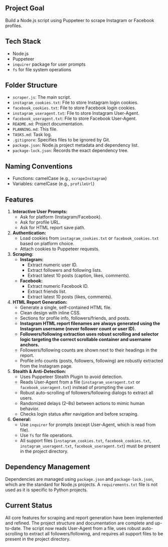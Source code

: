 ## Project Goal
Build a Node.js script using Puppeteer to scrape Instagram or Facebook profiles.

## Tech Stack
- Node.js
- Puppeteer
- `inquirer` package for user prompts
- `fs` for file system operations

## Folder Structure
- `scraper.js`: The main script.
- `instagram_cookies.txt`: File to store Instagram login cookies.
- `facebook_cookies.txt`: File to store Facebook login cookies.
- `instagram_useragent.txt`: File to store Instagram User-Agent.
- `facebook_useragent.txt`: File to store Facebook User-Agent.
- `README.md`: Project documentation.
- `PLANNING.md`: This file.
- `TASKS.md`: Task log.
- `.gitignore`: Specifies files to be ignored by Git.
- `package.json`: Node.js project metadata and dependency list.
- `package-lock.json`: Records the exact dependency tree.

## Naming Conventions
- Functions: camelCase (e.g., `scrapeInstagram`)
- Variables: camelCase (e.g., `profileUrl`)

## Features
1.  **Interactive User Prompts:**
    - Ask for platform (Instagram/Facebook).
    - Ask for profile URL.
    - Ask for HTML report save path.
2.  **Authentication:**
    - Load cookies from `instagram_cookies.txt` or `facebook_cookies.txt` based on platform choice.
    - Attach cookies to Puppeteer requests.
3.  **Scraping:**
    - **Instagram:**
        - Extract numeric user ID.
        - Extract followers and following lists.
        - Extract latest 10 posts (caption, likes, comments).
    - **Facebook:**
        - Extract numeric Facebook ID.
        - Extract friends list.
        - Extract latest 10 posts (likes, comments).
4.  **HTML Report Generation:**
    - Generate a single, self-contained HTML file.
    - Clean design with inline CSS.
    - Sections for profile info, followers/friends, and posts.
    - **Instagram HTML report filenames are always generated using the Instagram username (never follower count or user ID).**
    - **Followers/following extraction uses robust scrolling and selector logic targeting the correct scrollable container and username anchors.**
    - Followers/following counts are shown next to their headings in the report.
    - Profile info counts (posts, followers, following) are robustly extracted from the Instagram page.
5.  **Stealth & Anti-Detection:**
    - Uses Puppeteer Stealth Plugin to avoid detection.
    - Reads User-Agent from a file (`instagram_useragent.txt` or `facebook_useragent.txt`) instead of prompting the user.
    - Robust auto-scrolling of followers/following dialogs to extract all users.
    - Randomized delays (2–8s) between actions to mimic human behavior.
    - Checks login status after navigation and before scraping.
6.  **General:**
    - Use `inquirer` for prompts (except User-Agent, which is read from file).
    - Use `fs` for file operations.
    - All support files (`instagram_cookies.txt`, `facebook_cookies.txt`, `instagram_useragent.txt`, `facebook_useragent.txt`) must be present in the project directory.

## Dependency Management
Dependencies are managed using `package.json` and `package-lock.json`, which are the standard for Node.js projects. A `requirements.txt` file is not used as it is specific to Python projects.

## Current Status
All core features for scraping and report generation have been implemented and refined. The project structure and documentation are complete and up-to-date. The script now reads User-Agent from a file, uses robust auto-scrolling to extract all followers/following, and requires all support files to be present in the project directory.